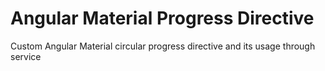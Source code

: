 # Angular Material Progress Directive
Custom Angular Material circular progress directive and its usage through service
